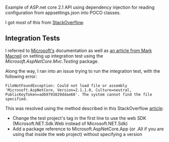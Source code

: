 Example of ASP.net core 2.1 API using dependency injection for reading configuration from appsettings.json into POCO classes.

I got most of this from [StackOverflow][1].

## Integration Tests
I referred to [Microsoft's][2] documentation as well as [an article from Mark Macneil][3] on setting up integration test using the *Microsoft.AspNetCore.Mvc.Testing* package.

Along the way, I ran into an issue trying to run the integration test, with the following error:

```
FileNotFoundException: Could not load file or assembly 'Microsoft.AspNetCore, Version=2.1.1.0, Culture=neutral, PublicKeyToken=adb9793829ddae60'. The system cannot find the file specified.
```

This was resolved using the method described in this StackOverflow [article][4]:
- Change the test project's <Project> tag in the first line to use the web SDK (Microsoft.NET.Sdk.Web instead of Microsoft.NET.Sdk)
- Add a package reference to Microsoft.AspNetCore.App (or .All if you are using that inside the web project) without specifying a version


[1]: https://stackoverflow.com/questions/46940710/getting-value-from-appsettings-json-in-net-core
[2]: https://docs.microsoft.com/en-us/aspnet/core/test/integration-tests?view=aspnetcore-2.1
[3]: https://fullstackmark.com/post/20/painless-integration-testing-with-aspnet-core-web-api
[4]: https://stackoverflow.com/questions/50401152/integration-and-unit-tests-no-longer-work-on-asp-net-core-2-1-failing-to-find-as